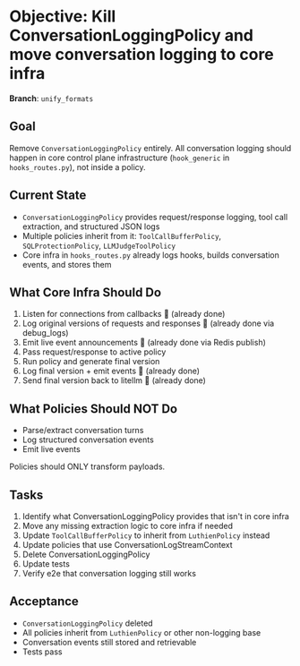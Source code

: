 # Objective: Kill ConversationLoggingPolicy and move conversation logging to core infra

**Branch**: `unify_formats`

## Goal

Remove `ConversationLoggingPolicy` entirely. All conversation logging should happen in core control plane infrastructure (`hook_generic` in `hooks_routes.py`), not inside a policy.

## Current State

- `ConversationLoggingPolicy` provides request/response logging, tool call extraction, and structured JSON logs
- Multiple policies inherit from it: `ToolCallBufferPolicy`, `SQLProtectionPolicy`, `LLMJudgeToolPolicy`
- Core infra in `hooks_routes.py` already logs hooks, builds conversation events, and stores them

## What Core Infra Should Do

1. Listen for connections from callbacks  (already done)
2. Log original versions of requests and responses  (already done via debug_logs)
3. Emit live event announcements  (already done via Redis publish)
4. Pass request/response to active policy
5. Run policy and generate final version
6. Log final version + emit events  (already done)
7. Send final version back to litellm  (already done)

## What Policies Should NOT Do

- Parse/extract conversation turns
- Log structured conversation events
- Emit live events

Policies should ONLY transform payloads.

## Tasks

1. Identify what ConversationLoggingPolicy provides that isn't in core infra
2. Move any missing extraction logic to core infra if needed
3. Update `ToolCallBufferPolicy` to inherit from `LuthienPolicy` instead
4. Update policies that use ConversationLogStreamContext
5. Delete ConversationLoggingPolicy
6. Update tests
7. Verify e2e that conversation logging still works

## Acceptance

- `ConversationLoggingPolicy` deleted
- All policies inherit from `LuthienPolicy` or other non-logging base
- Conversation events still stored and retrievable
- Tests pass
